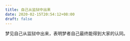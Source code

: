 ```yaml
---
title: 自己从监狱中出来
date: 2020-02-15T20:54:12+08:00
draft: false
---
```


梦见自己从监狱中出来，表明梦者自己最终能得到大家的认同。<br>
